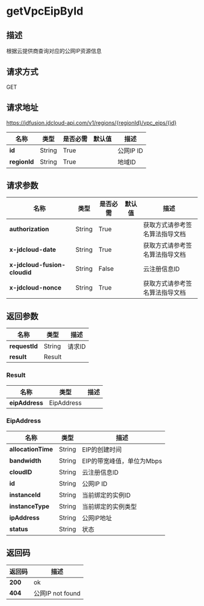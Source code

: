# getVpcEipById


## 描述
根据云提供商查询对应的公网IP资源信息

## 请求方式
GET

## 请求地址
https://jdfusion.jdcloud-api.com/v1/regions/{regionId}/vpc_eips/{id}

|名称|类型|是否必需|默认值|描述|
|---|---|---|---|---|
|**id**|String|True| |公网IP ID|
|**regionId**|String|True| |地域ID|

## 请求参数
|名称|类型|是否必需|默认值|描述|
|---|---|---|---|---|
|**authorization**|String|True| |获取方式请参考签名算法指导文档|
|**x-jdcloud-date**|String|True| |获取方式请参考签名算法指导文档|
|**x-jdcloud-fusion-cloudid**|String|False| |云注册信息ID|
|**x-jdcloud-nonce**|String|True| |获取方式请参考签名算法指导文档|


## 返回参数
|名称|类型|描述|
|---|---|---|
|**requestId**|String|请求ID|
|**result**|Result| |

### Result
|名称|类型|描述|
|---|---|---|
|**eipAddress**|EipAddress| |
### EipAddress
|名称|类型|描述|
|---|---|---|
|**allocationTime**|String|EIP的创建时间|
|**bandwidth**|String|EIP的带宽峰值，单位为Mbps|
|**cloudID**|String|云注册信息ID|
|**id**|String|公网IP ID|
|**instanceId**|String|当前绑定的实例ID|
|**instanceType**|String|当前绑定的实例类型|
|**ipAddress**|String|公网IP地址|
|**status**|String|状态|

## 返回码
|返回码|描述|
|---|---|
|**200**|ok|
|**404**|公网IP not found|
